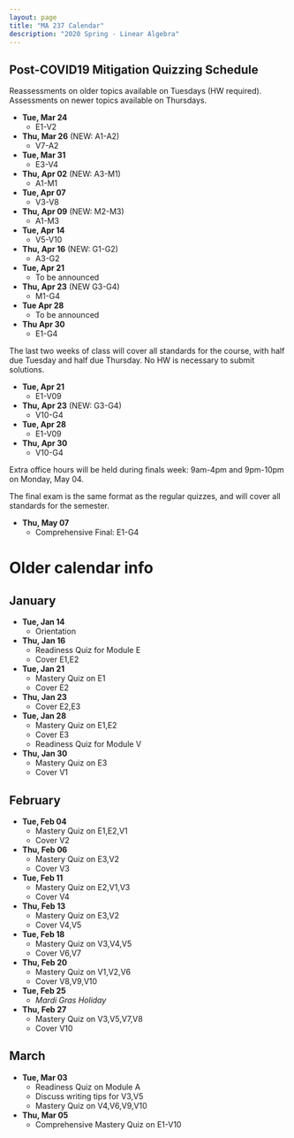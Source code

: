 ```yaml
---
layout: page
title: "MA 237 Calendar"
description: "2020 Spring - Linear Algebra"
---
```


## Post-COVID19 Mitigation Quizzing Schedule

Reassessments on older topics available on Tuesdays (HW required).
Assessments on newer topics available on Thursdays.

- **Tue, Mar 24**
  - E1-V2
- **Thu, Mar 26** (NEW: A1-A2)
  - V7-A2
- **Tue, Mar 31**
  - E3-V4
- **Thu, Apr 02** (NEW: A3-M1)
  - A1-M1
- **Tue, Apr 07**
  - V3-V8
- **Thu, Apr 09** (NEW: M2-M3)
  - A1-M3
- **Tue, Apr 14**
  - V5-V10
- **Thu, Apr 16** (NEW: G1-G2)
  - A3-G2
- **Tue, Apr 21**
  - To be announced
- **Thu, Apr 23** (NEW G3-G4)
  - M1-G4
- **Tue Apr 28**
  - To be announced
- **Thu Apr 30**
  - E1-G4

The last two weeks of class will cover
all standards for the course, with half
due Tuesday and half due Thursday. No HW
is necessary to submit solutions.

- **Tue, Apr 21**
  - E1-V09
- **Thu, Apr 23** (NEW: G3-G4)
  - V10-G4
- **Tue, Apr 28**
  - E1-V09
- **Thu, Apr 30**
  - V10-G4

Extra office hours will be held during finals week:
9am-4pm and 9pm-10pm on Monday, May 04.

The final exam is the same format as the regular quizzes,
and will cover all standards for the semester.

- **Thu, May 07**
  - Comprehensive Final: E1-G4

# Older calendar info

## January

- **Tue, Jan 14**
  - Orientation
- **Thu, Jan 16**
  - Readiness Quiz for Module E
  - Cover E1,E2
- **Tue, Jan 21**
  - Mastery Quiz on E1
  - Cover E2
- **Thu, Jan 23**
  - Cover E2,E3
- **Tue, Jan 28**
  - Mastery Quiz on E1,E2
  - Cover E3
  - Readiness Quiz for Module V
- **Thu, Jan 30**
  - Mastery Quiz on E3
  - Cover V1

## February

- **Tue, Feb 04**
  - Mastery Quiz on E1,E2,V1
  - Cover V2
- **Thu, Feb 06**
  - Mastery Quiz on E3,V2
  - Cover V3
- **Tue, Feb 11**
  - Mastery Quiz on E2,V1,V3
  - Cover V4
- **Thu, Feb 13**
  - Mastery Quiz on E3,V2
  - Cover V4,V5
- **Tue, Feb 18**
  - Mastery Quiz on V3,V4,V5
  - Cover V6,V7
- **Thu, Feb 20**
  - Mastery Quiz on V1,V2,V6
  - Cover V8,V9,V10
- **Tue, Feb 25**
  - *Mardi Gras Holiday*
- **Thu, Feb 27**
  - Mastery Quiz on V3,V5,V7,V8
  - Cover V10

## March

- **Tue, Mar 03**
  - Readiness Quiz on Module A
  - Discuss writing tips for V3,V5
  - Mastery Quiz on V4,V6,V9,V10
- **Thu, Mar 05**
  - Comprehensive Mastery Quiz on E1-V10

